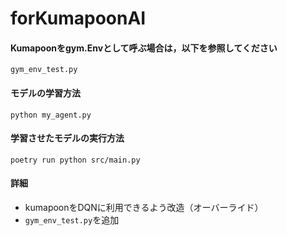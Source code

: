 # forKumapoonAI

#### Kumapoonをgym.Envとして呼ぶ場合は，以下を参照してください
```
gym_env_test.py
```

#### モデルの学習方法
```
python my_agent.py
```

#### 学習させたモデルの実行方法
```
poetry run python src/main.py    
```


#### 詳細
- kumapoonをDQNに利用できるよう改造（オーバーライド）
- ```gym_env_test.py```を追加
